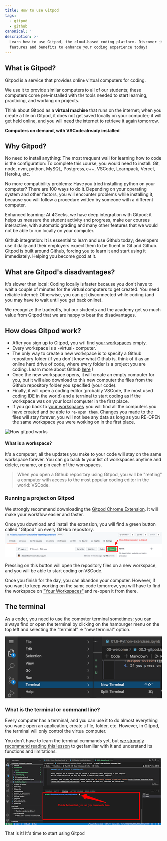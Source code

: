 ```yaml
---
title: How to use Gitpod
tags:
  - gitpod
  - github
canonical: ''
description: >-
  Learn how to use Gitpod, the cloud-based coding platform. Discover its
  features and benefits to enhance your coding experience today!
---
```

## What is Gitpod?

Gitpod is a service that provides online virtual computers for coding.

We use it to provide similar computers to all of our students; these computers come pre-installed with the tools needed to start learning, practicing, and working on projects.

Think about Gitpod as a **virtual machine** that runs on the internet; when you create a file on Gitpod, it does not get saved locally on your computer; it will get held online, and you will need the internet to retrieve it again tomorrow.

__Computers on demand, with VSCode already installed__

## Why Gitpod?

No need to install anything: The most frequent wall for learning how to code is the configuration: To complete this course, you would need to install: Git, node, nvm, python, MySQL, Postgress, c++, VSCode, Learnpack, Vercel, Heroku, etc.

No more compatibility problems: Have you tried installing python on your computer? There are 100 ways to do it. Depending on your operating system and other factors, you will encounter problems while installing it, because you will follow a procedure written by someone with a different computer.

Enhanced learning: At 4Geeks, we have deep integration with Gitpod; it helps us measure the student activity and progress, make our courses interactive, with automatic grading and many other features that we would not be able to run locally on your computer.

Github integration: It is essential to learn and use Github today; developers use it daily and their employers expect them to be fluent in Git and Github. Gitpod is built around Github, forcing you to learn it and start using it immediately. Helping you become good at it.

## What are Gitpod's disadvantages?

It's slower than local: Coding locally is faster because you don't have to wait a couple of minutes for the virtual computers to get created. 
You need reliable internet: Otherwise, you can get disconnected while coding (and you may have to wait until you get back online).

We recognize the tradeoffs, but our students and the academy get so much value from Gitpod that we are happy to bear the disadvantages.

## How does Gitpod work?

- After you sign up to Gitpod, you will find [your workspaces](https://gitpod.io/workspaces) empty.  
- Every workspace is a -virtual- computer.  
- The only way to create a new workspace is to specify a Github repository folder (if you don't know what Github is, think of it as an online hard drive of code, where every folder is a project you are coding. Learn more about Github [here](https://4geeks.com/lesson/welcome-to-github) !
- Once the new workspace opens, it will create an empty computer for you, but it will also download to this new computer the files from the Github repository folder you specified (your code).  
- Finally, it will open a coding editor (probably VSCode, the most used coding IDE in the world) and a terminal to start coding as if the workspace was on your local computer in the first place.  
- If you go back to [your workspaces](https://gitpod.io/workspaces), you will find all the computers you have created and be able to `re-open them`. Changes you made to the files will stay forever, you will not lose any data as long as you RE-OPEN the same workspace you were working on in the first place.  

![How gitpod works](https://raw.githubusercontent.com/alesanchezr/content/master/src/assets/images/how-gitpod-works.jpeg)

#### What is a workspace?

It's a computer; all the updates you make to your code will stay on the same workspace forever. You can go back to your list of workspaces anytime and delete, rename, or pin each of the workspaces.

> When you open a Github repository using Gitpod, you will be "renting" a computer with access to the most popular coding editor in the world: VSCode.

### Running a project on Gitpod

We strongly recommend downloading the [Gitpod Chrome Extension](https://www.gitpod.io/docs/browser-extension/). It will make your workflow easier and faster.

Once you download and install the extension, you will find a green button called "Gitpod" on every GitHub repository.
![Gitpod button](https://raw.githubusercontent.com/breatheco-de/content/master/src/assets/images/github-gitpod.png)

Pressing on this button will open the repository files on a new workspace, and you will be able to start coding on VSCode.

Once you finish for the day, you can abandon your computer. However, if you want to keep working on the same code tomorrow, you will have to find the workspace on ["Your Workspaces"](https://gitpod.io/workspaces) and re-open it from there.


## The terminal

As a coder, you need to use the computer terminal sometimes; you can always find or open the terminal by clicking on the hamburger menu on the top left and selecting the "terminal" => "new terminal" option.

![Gitpod button](https://github.com/breatheco-de/content/blob/master/src/assets/images/terminal.png?raw=true)

### What is the terminal or command line?

Every computer has a terminal, and you can use it to do almost everything you want: open an application, create a file, folder, etc. However, in Gitpod, the terminal will only control the virtual computer.

You don't have to learn the terminal commands yet, but [we strongly recommend reading this lesson](https://content.breatheco.de/en/lesson/the-command-line-the-terminal) to get familiar with it and understand its functions and limitations.

![terminal command](https://github.com/breatheco-de/content/blob/master/src/assets/images/terminal-command.png?raw=true)

That is it! It's time to start using Gitpod!
